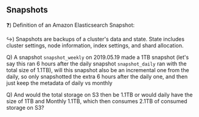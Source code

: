 ## Snapshots

:question:) Definition of an Amazon Elasticsearch Snapshot:

:arrow_right_hook:) Snapshots are backups of a cluster's data and state. State includes cluster settings, node information, index settings, and shard allocation. 

Q) A snapshot `snapshot_weekly` on 2019.05.19 made a 1TB snapshot (let's say this ran 6 hours after the daily snapshot `snapshot_daily` ran with the total size of 1.1TB), will this snapshot also be an incremental one from the daily, so only snapshotted the extra 6 hours after the daily one, and then just keep the metadata of daily vs monthly

Q) And would the total storage on S3 then be 1.1TB or would daily have the size of 1TB and Monthly 1.1TB, which then consumes 2.1TB of consumed storage on S3?
